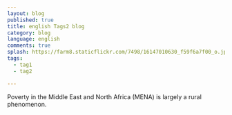 ```yaml
---
layout: blog
published: true
title: english Tags2 blog
category: blog
language: english
comments: true
splash: https://farm8.staticflickr.com/7498/16147010630_f59f6a7f00_o.jpg
tags: 
  - tag1
  - tag2

---
```


Poverty in the Middle East and North Africa (MENA) is largely a rural phenomenon.